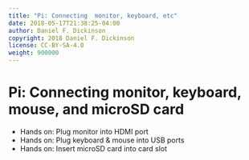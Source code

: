 ```yaml
---
title: "Pi: Connecting  monitor, keyboard, etc"
date: 2018-05-17T21:38:25-04:00
author: Daniel F. Dickinson
copyright: 2018 Daniel F. Dickinson
license: CC-BY-SA-4.0
weight: 900000
---
```


# Pi: Connecting monitor, keyboard, mouse, and microSD card

  * Hands on: Plug monitor into HDMI port
  * Hands on: Plug keyboard &amp; mouse into USB ports
  * Hands on: Insert microSD card into card slot
